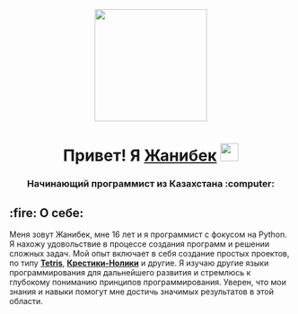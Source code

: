 <div id="header" align="center">
  <img src="https://i.pinimg.com/originals/23/7a/c5/237ac54cdea81df47af9a65f895ee6db.gif" width="200"/>
</div>
<h1 align="center">Привет! Я <a href="" target="_blank">Жанибек</a> 
<img src="https://github.com/blackcater/blackcater/raw/main/images/Hi.gif" height="32"/></h1>
<h3 align="center">Начинающий программист из Казахстана :computer:</h3>
<h2>:fire: О себе:</h2>

Меня зовут Жанибек, мне 16 лет и я программист с фокусом на Python. Я нахожу удовольствие в процессе создания программ и решении сложных задач. Мой опыт включает в себя создание простых проектов, по типу [**Tetris**](https://github.com/wohdrv/Tetris), [**Крестики-Нолики**](https://github.com/wohdrv/Tic-Tac-Toe) и другие. 
Я изучаю другие языки программирования для дальнейшего развития и стремлюсь к глубокому пониманию принципов программирования. Уверен, что мои знания и навыки помогут мне достичь значимых результатов в этой области.
